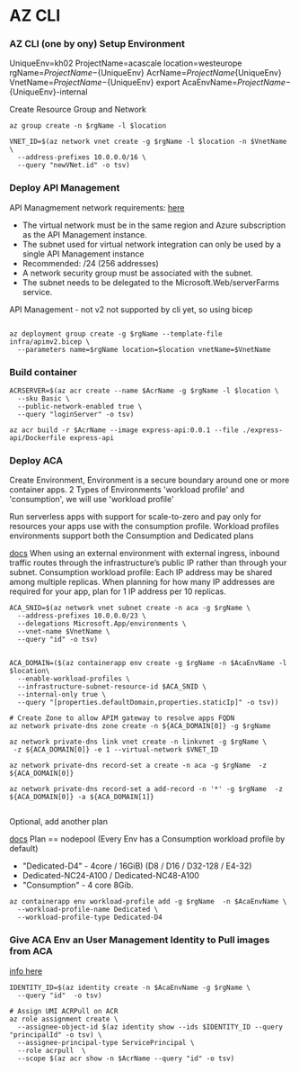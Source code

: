 
#  AZ CLI 



### AZ CLI (one by ony) Setup Environment

UniqueEnv=kh02
ProjectName=acascale
location=westeurope
rgName=${ProjectName}-${UniqueEnv}
AcrName=${ProjectName}${UniqueEnv}
VnetName=${ProjectName}-${UniqueEnv}
export AcaEnvName=${ProjectName}-${UniqueEnv}-internal

Create Resource Group and Network

```
az group create -n $rgName -l $location

VNET_ID=$(az network vnet create -g $rgName -l $location -n $VnetName \
  --address-prefixes 10.0.0.0/16 \
  --query "newVNet.id" -o tsv)
```

###  Deploy API Management

API Managmement network requirements: [here](https://learn.microsoft.com/en-us/azure/api-management/integrate-vnet-outbound)
* The virtual network must be in the same region and Azure subscription as the API Management instance.
* The subnet used for virtual network integration can only be used by a single API Management instance
* Recommended: /24 (256 addresses)
* A network security group must be associated with the subnet.
* The subnet needs to be delegated to the Microsoft.Web/serverFarms service.


API Management - not v2 not supported by cli yet, so using bicep
```

az deployment group create -g $rgName --template-file infra/apimv2.bicep \
  --parameters name=$rgName location=$location vnetName=$VnetName
```


### Build container
```
ACRSERVER=$(az acr create --name $AcrName -g $rgName -l $location \
  --sku Basic \
  --public-network-enabled true \
  --query "loginServer" -o tsv)

az acr build -r $AcrName --image express-api:0.0.1 --file ./express-api/Dockerfile express-api
```

### Deploy ACA

Create Environment, Environment is a secure boundary around one or more container apps. 2 Types of Environments 'workload profile' and 'consumption', we will use 'workload profile'

Run serverless apps with support for scale-to-zero and pay only for resources your apps use with the consumption profile. Workload profiles environments support both the Consumption and Dedicated plans 

[docs](https://learn.microsoft.com/en-us/azure/container-apps/networking?tabs=workload-profiles-env%2Cazure-cli#subnet) When using an external environment with external ingress, inbound traffic routes through the infrastructure’s public IP rather than through your subnet.  Consumption workload profile: Each IP address may be shared among multiple replicas. When planning for how many IP addresses are required for your app, plan for 1 IP address per 10 replicas.

```
ACA_SNID=$(az network vnet subnet create -n aca -g $rgName \
  --address-prefixes 10.0.0.0/23 \
  --delegations Microsoft.App/environments \
  --vnet-name $VnetName \
  --query "id" -o tsv)


ACA_DOMAIN=($(az containerapp env create -g $rgName -n $AcaEnvName -l $location\
  --enable-workload-profiles \
  --infrastructure-subnet-resource-id $ACA_SNID \
  --internal-only true \
  --query "[properties.defaultDomain,properties.staticIp]" -o tsv))

# Create Zone to allow APIM gateway to resolve apps FQDN
az network private-dns zone create -n ${ACA_DOMAIN[0]} -g $rgName

az network private-dns link vnet create -n linkvnet -g $rgName \
 -z ${ACA_DOMAIN[0]} -e 1 --virtual-network $VNET_ID

az network private-dns record-set a create -n aca -g $rgName  -z ${ACA_DOMAIN[0]}

az network private-dns record-set a add-record -n '*' -g $rgName  -z ${ACA_DOMAIN[0]} -a ${ACA_DOMAIN[1]}
                                             
```

Optional, add another plan

[docs](https://learn.microsoft.com/en-us/cli/azure/containerapp/env/workload-profile?view=azure-cli-latest#az-containerapp-env-workload-profile-add-examples) Plan == nodepool (Every Env has a Consumption workload profile by default)
 * "Dedicated-D4" - 4core / 16GiB) (D8 / D16 / D32-128 / E4-32)
 * Dedicated-NC24-A100 / Dedicated-NC48-A100
 * "Consumption" - 4 core 8Gib.
```
az containerapp env workload-profile add -g $rgName  -n $AcaEnvName \
  --workload-profile-name Dedicated \
  --workload-profile-type Dedicated-D4 
```


###  Give ACA Env an User Management Identity to Pull images from ACA

[info here](https://learn.microsoft.com/en-us/azure/container-apps/managed-identity-image-pull?tabs=bash&pivots=console)
```
IDENTITY_ID=$(az identity create -n $AcaEnvName -g $rgName \
  --query "id"  -o tsv)

# Assign UMI ACRPull on ACR
az role assignment create \
  --assignee-object-id $(az identity show --ids $IDENTITY_ID --query "principalId" -o tsv) \
  --assignee-principal-type ServicePrincipal \
  --role acrpull  \
  --scope $(az acr show -n $AcrName --query "id" -o tsv)
```
